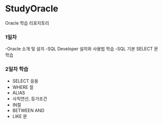 # StudyOracle
Oracle 학습 리포지토리


### 1일차
-Oracle 소개 및 설치
-SQL Developer 설치와 사용법 학습
-SQL 기본 SELECT 문 학습


### 2일차 학습
- SELECT 응용
- WHERE 절
- ALIAS
- 사칙연산, 등가조건
- IN절
- BETWEEN AND
- LIKE 문
